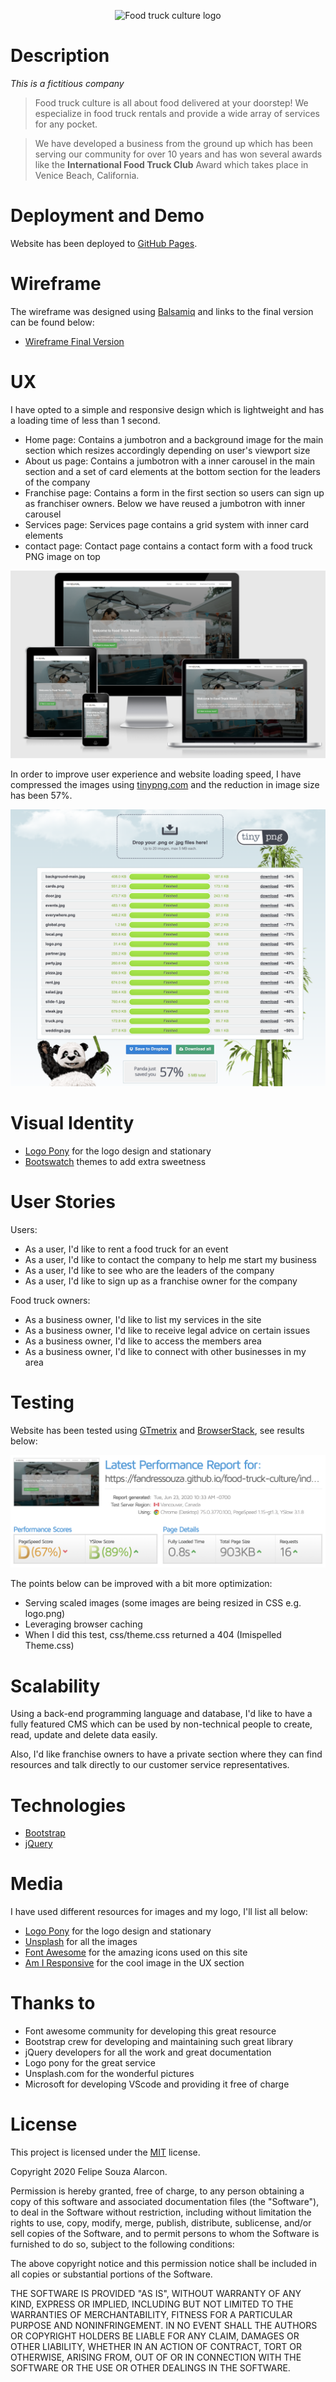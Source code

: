 <p align="center">
  <img src="https://github.com/fandressouza/food-truck-culture/blob/master/images/logo.png?raw=true" alt="Food truck culture logo"/>
</p>

# Description

*This is a fictitious company*

> Food truck culture is all about food delivered at your doorstep! We especialize in food truck rentals and provide a wide array of services for any pocket.

> We have developed a business from the ground up which has been serving our community for over 10 years and has won several awards like the **International Food Truck Club** Award which takes place in Venice Beach, California.

# Deployment and Demo

Website has been deployed to [GitHub Pages](https://fandressouza.github.io/food-truck-culture/).

# Wireframe

The wireframe was designed using [Balsamiq](https://balsamiq.com/wireframes/) and links to the final version can be found below:

- [Wireframe Final Version]()

# UX

I have opted to a simple and responsive design which is lightweight and has a loading time of less than 1 second.

- Home page: Contains a jumbotron and a background image for the main section which resizes accordingly depending on user's viewport size
- About us page: Contains a jumbotron with a inner carousel in the main section and a set of card elements at the bottom section for the leaders of the company
- Franchise page: Contains a form in the first section so users can sign up as franchiser owners. Below we have reused a jumbotron with inner carousel
- Services page: Services page contains a grid system with inner card elements
- contact page: Contact page contains a contact form with a food truck PNG image on top

![Responsive image with many different monitors](images/responsive.png)

In order to improve user experience and website loading speed, I have compressed the images using [tinypng.com](https://tinypng.com/) and the reduction in image size has been 57%.

![tinypng image saving results](images/image_compressor.png)

# Visual Identity

- [Logo Pony](https://www.logopony.com/) for the logo design and stationary
- [Bootswatch](https://bootswatch.com/) themes to add extra sweetness

# User Stories

Users:

- As a user, I'd like to rent a food truck for an event
- As a user, I'd like to contact the company to help me start my business
- As a user, I'd like to see who are the leaders of the company
- As a user, I'd like to sign up as a franchise owner for the company

Food truck owners:

- As a business owner, I'd like to list my services in the site
- As a business owner, I'd like to receive legal advice on certain issues
- As a business owner, I'd like to access the members area
- As a business owner, I'd like to connect with other businesses in my area

# Testing

Website has been tested using [GTmetrix](https://gtmetrix.com/reports/fandressouza.github.io/7xHu6MBv) and [BrowserStack](), see results below:

![Website Speed Test Results](images/speed_test.png)

The points below can be improved with a bit more optimization:

- Serving scaled images (some images are being resized in CSS e.g. logo.png)
- Leveraging browser caching
- When I did this test, css/theme.css returned a 404 (Imispelled Theme.css)

# Scalability

Using a back-end programming language and database, I'd like to have a fully featured CMS which can be used by non-technical people to create, read, update and delete data easily.

Also, I'd like franchise owners to have a private section where they can find resources and talk directly to our customer service representatives.

# Technologies

- [Bootstrap](https://getbootstrap.com/)
- [jQuery](https://jquery.com/)

# Media

I have used different resources for images and my logo, I'll list all below:

- [Logo Pony](https://www.logopony.com/) for the logo design and stationary
- [Unsplash](https://unsplash.com) for all the images
- [Font Awesome](https://fontawesome.com/6?next=%2Fstart) for the amazing icons used on this site
- [Am I Responsive](http://ami.responsivedesign.is/) for the cool image in the UX section

# Thanks to

- Font awesome community for developing this great resource
- Bootstrap crew for developing and maintaining such great library
- jQuery developers for all the work and great documentation
- Logo pony for the great service
- Unsplash.com for the wonderful pictures
- Microsoft for developing VScode and providing it free of charge

# License

This project is licensed under the [MIT](https://choosealicense.com/licenses/mit/) license.

Copyright 2020 Felipe Souza Alarcon.

Permission is hereby granted, free of charge, to any person obtaining a copy of this software and associated documentation files (the "Software"), to deal in the Software without restriction, including without limitation the rights to use, copy, modify, merge, publish, distribute, sublicense, and/or sell copies of the Software, and to permit persons to whom the Software is furnished to do so, subject to the following conditions:

The above copyright notice and this permission notice shall be included in all copies or substantial portions of the Software.

THE SOFTWARE IS PROVIDED "AS IS", WITHOUT WARRANTY OF ANY KIND, EXPRESS OR IMPLIED, INCLUDING BUT NOT LIMITED TO THE WARRANTIES OF MERCHANTABILITY, FITNESS FOR A PARTICULAR PURPOSE AND NONINFRINGEMENT. IN NO EVENT SHALL THE AUTHORS OR COPYRIGHT HOLDERS BE LIABLE FOR ANY CLAIM, DAMAGES OR OTHER LIABILITY, WHETHER IN AN ACTION OF CONTRACT, TORT OR OTHERWISE, ARISING FROM, OUT OF OR IN CONNECTION WITH THE SOFTWARE OR THE USE OR OTHER DEALINGS IN THE SOFTWARE.